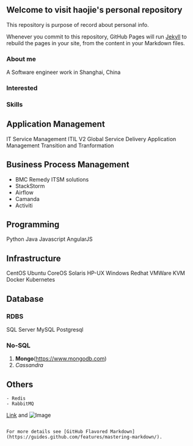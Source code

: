 ## Welcome to visit haojie's personal repository

This repository is purpose of record about personal info.

Whenever you commit to this repository, GitHub Pages will run [Jekyll](https://jekyllrb.com/) to rebuild the pages in your site, from the content in your Markdown files.

### About me
A Software engineer work in Shanghai, China

### Interested

### Skills
## Application Management
IT Service Management
ITIL V2
Global Service Delivery
Application Management
Transition and Tranformation

## Business Process Management
- BMC Remedy ITSM solutions
- StackStorm
- Airflow
- Camanda
- Activiti

## Programming
Python
Java
Javascript
AngularJS

## Infrastructure
CentOS
Ubuntu
CoreOS
Solaris
HP-UX
Windows
Redhat
VMWare
KVM
Docker
Kubernetes

## Database
### RDBS
SQL Server
MySQL
Postgresql
### No-SQL
1. **Mongo**(https://www.mongodb.com)
2. _Cassandra_

## Others
```
- Redis
- RabbitMQ
```


[Link](url) and ![Image](src)
```

For more details see [GitHub Flavored Markdown](https://guides.github.com/features/mastering-markdown/).
